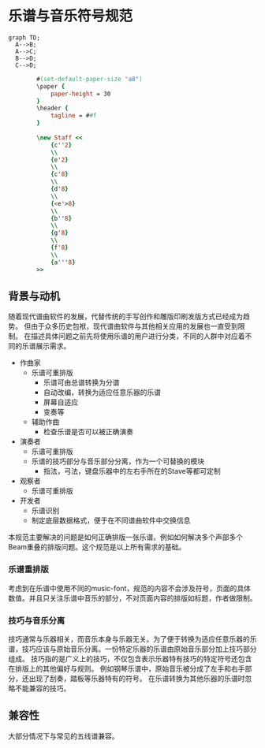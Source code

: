 # 乐谱与音乐符号规范

```mermaid
graph TD;
  A-->B;
  A-->C;
  B-->D;
  C-->D;
```

```lilypond
        #(set-default-paper-size "a8")
        \paper {
            paper-height = 30
        }
        \header {
            tagline = ##f
        }
            
        \new Staff <<
            {c''2}
            \\
            {e'2}
            \\
            {c'8}
            \\
            {d'8}
            \\
            {<e'>8}
            \\
            {b''8}
            \\
            {g'8}
            \\
            {f'8}
            \\
            {a'''8}
        >>
```

## 背景与动机
随着现代谱曲软件的发展，代替传统的手写创作和雕版印刷发版方式已经成为趋势。
但由于众多历史包袱，现代谱曲软件与其他相关应用的发展也一直受到限制。
在描述具体问题之前先将使用乐谱的用户进行分类，不同的人群中对应着不同的乐谱展示需求。
* 作曲家
    * 乐谱可重排版
        * 乐谱可由总谱转换为分谱
        * 自动改编，转换为适应任意乐器的乐谱
        * 屏幕自适应
        * 变奏等
    * 辅助作曲
        * 检查乐谱是否可以被正确演奏
* 演奏者
    * 乐谱可重排版
    * 乐谱的技巧部分与音乐部分分离，作为一个可替换的模块
        * 指法，弓法，键盘乐器中的左右手所在的Stave等都可定制
* 观察者
    * 乐谱可重排版
* 开发者
    * 乐谱识别
    * 制定底层数据格式，便于在不同谱曲软件中交换信息

本规范主要解决的问题是如何正确排版一张乐谱。例如如何解决多个声部多个Beam重叠的排版问题。这个规范是以上所有需求的基础。

### 乐谱重排版
考虑到在乐谱中使用不同的music-font，规范的内容不会涉及符号，页面的具体数值。并且只关注乐谱中音乐的部分，不对页面内容的排版如标题，作者做限制。

### 技巧与音乐分离
技巧通常与乐器相关，而音乐本身与乐器无关。为了便于转换为适应任意乐器的乐谱，技巧应该与原始音乐分离。一份特定乐器的乐谱由原始音乐部分加上技巧部分组成。
技巧指的是广义上的技巧，不仅包含表示乐器特有技巧的特定符号还包含在排版上的其他偏好与规则。
例如钢琴乐谱中，原始音乐被分成了左手和右手部分，还出现了刮奏，踏板等乐器特有的符号。
在乐谱转换为其他乐器的乐谱时忽略不能兼容的技巧。

## 兼容性
大部分情况下与常见的五线谱兼容。
